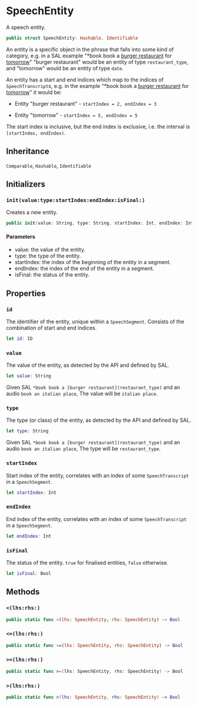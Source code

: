 # SpeechEntity

A speech entity.

``` swift
public struct SpeechEntity: Hashable, Identifiable
```

An entity is a specific object in the phrase that falls into some kind of category,
e.g. in a SAL example "\*book book a [burger restaurant](restaurant_type) for [tomorrow](date)"
"burger restaurant" would be an entity of type `restaurant_type`,
and "tomorrow" would be an entity of type `date`.

An entity has a start and end indices which map to the indices of `SpeechTranscript`s,
e.g. in the example "\*book book a [burger restaurant](restaurant_type) for [tomorrow](date)" it would be:

  - Entity "burger restaurant" - `startIndex = 2, endIndex = 3`

  - Entity "tomorrow" - `startIndex = 5, endIndex = 5`

The start index is inclusive, but the end index is exclusive, i.e. the interval is `[startIndex, endIndex)`.

## Inheritance

`Comparable`, `Hashable`, `Identifiable`

## Initializers

### `init(value:type:startIndex:endIndex:isFinal:)`

Creates a new entity.

``` swift
public init(value: String, type: String, startIndex: Int, endIndex: Int, isFinal: Bool)
```

#### Parameters

  - value: the value of the entity.
  - type: the type of the entity.
  - startIndex: the index of the beginning of the entity in a segment.
  - endIndex: the index of the end of the entity in a segment.
  - isFinal: the status of the entity.

## Properties

### `id`

The identifier of the entity, unique within a `SpeechSegment`.
Consists of the combination of start and end indices.

``` swift
let id: ID
```

### `value`

The value of the entity, as detected by the API and defined by SAL.

``` swift
let value: String
```

Given SAL `*book book a [burger restaurant](restaurant_type)` and an audio `book an italian place`,
The value will be `italian place`.

### `type`

The type (or class) of the entity, as detected by the API and defined by SAL.

``` swift
let type: String
```

Given SAL `*book book a [burger restaurant](restaurant_type)` and an audio `book an italian place`,
The type will be `restaurant_type`.

### `startIndex`

Start index of the entity, correlates with an index of some `SpeechTranscript` in a `SpeechSegment`.

``` swift
let startIndex: Int
```

### `endIndex`

End index of the entity, correlates with an index of some `SpeechTranscript` in a `SpeechSegment`.

``` swift
let endIndex: Int
```

### `isFinal`

The status of the entity.
`true` for finalised entities, `false` otherwise.

``` swift
let isFinal: Bool
```

> 

## Methods

### `<(lhs:rhs:)`

``` swift
public static func <(lhs: SpeechEntity, rhs: SpeechEntity) -> Bool
```

### `<=(lhs:rhs:)`

``` swift
public static func <=(lhs: SpeechEntity, rhs: SpeechEntity) -> Bool
```

### `>=(lhs:rhs:)`

``` swift
public static func >=(lhs: SpeechEntity, rhs: SpeechEntity) -> Bool
```

### `>(lhs:rhs:)`

``` swift
public static func >(lhs: SpeechEntity, rhs: SpeechEntity) -> Bool
```
